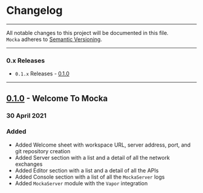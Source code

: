 Changelog
=========

---

All notable changes to this project will be documented in this file.<br>
`Mocka` adheres to [Semantic Versioning](http://semver.org/).

---

### 0.x Releases
- `0.1.x` Releases - [0.1.0](#010---welcome-to-mocka)

---

## [0.1.0](https://github.com/wise-emotions/mocka/releases/tag/0.1.0) - Welcome To Mocka
### 30 April 2021
### Added
- Added Welcome sheet with workspace URL, server address, port, and git repository creation
- Added Server section with a list and a detail of all the network exchanges
- Added Editor section with a list and a detail of all the APIs
- Added Console section with a list of all the `MockaServer` logs
- Added `MockaServer` module with the `Vapor` integration

